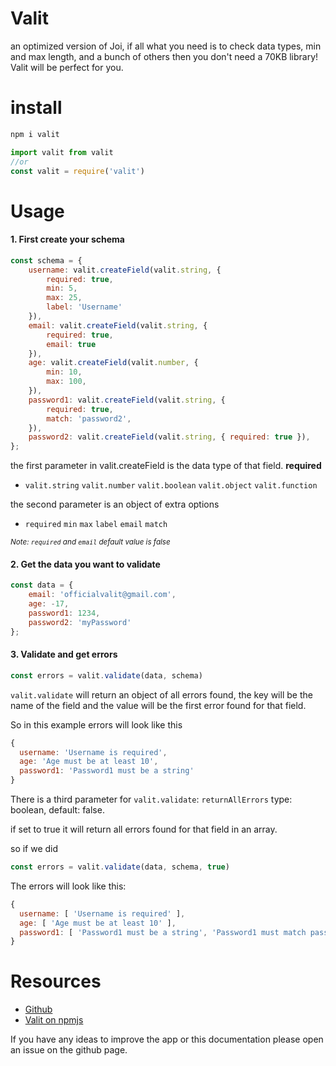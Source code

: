 # Valit

an optimized version of Joi, if all what you need is to check data types, min and max length, and a bunch of others then you don't need a 70KB library! Valit will be perfect for you.

# install
```js
npm i valit

import valit from valit
//or
const valit = require('valit')
```

# Usage

#### 1. First create your schema
```js
const schema = {
    username: valit.createField(valit.string, {
        required: true,
        min: 5,
        max: 25,
        label: 'Username'
    }),
    email: valit.createField(valit.string, {
        required: true,
        email: true
    }),
    age: valit.createField(valit.number, {
        min: 10,
        max: 100,
    }),
    password1: valit.createField(valit.string, {
        required: true,
        match: 'password2',
    }),
    password2: valit.createField(valit.string, { required: true }),
};
```
the first parameter in valit.createField is the data type of that field. __required__
* ```valit.string``` ```valit.number``` ```valit.boolean``` ```valit.object``` ```valit.function```


the second parameter is an object of extra options
* ```required``` ```min``` ```max``` ```label``` ```email``` ```match```

<small>*Note: ```required``` and ```email``` default value is false*</small>

#### 2. Get the data you want to validate
```js
const data = {
    email: 'officialvalit@gmail.com',
    age: -17,
    password1: 1234,
    password2: 'myPassword'
};
```
#### 3. Validate and get errors
```js
const errors = valit.validate(data, schema)
```

```valit.validate``` will return an object of all errors found, the key will be the name of the field and the value will be the first error found for that field.

So in this example errors will look like this

```js
{
  username: 'Username is required',
  age: 'Age must be at least 10',
  password1: 'Password1 must be a string'
}
```

There is a third parameter for ```valit.validate```:  ```returnAllErrors``` type: boolean, default: false.

if set to true it will return all errors found for that field in an array.

so if we did

```js
const errors = valit.validate(data, schema, true)
```

The errors will look like this:

```js
{
  username: [ 'Username is required' ],
  age: [ 'Age must be at least 10' ],
  password1: [ 'Password1 must be a string', 'Password1 must match password2' ]
}
```


# Resources

*   [Github](https://github.com/zeyad-shaban/valit)
*   [Valit on npmjs](https://www.npmjs.com/package/valit)

If you have any ideas to improve the app or this documentation please open an issue on the github page.